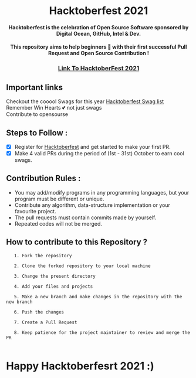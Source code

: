 <h1 align="center"> Hacktoberfest 2021 </h1>

<h4 align=center> Hacktoberfest is the celebration of Open Source Software sponsored by Digital Ocean, GitHub, Intel & Dev.</h4>

<h4 align=center> This repository aims to help beginners 🤔 with their first successful Pull Request and Open Source Contribution !</h4>

<h3 align="center">
    <a href="https://hacktoberfest.digitalocean.com/">
        Link To HacktoberFest 2021
    </a>
</h3>

## Important links

Checkout the cooool Swags for this year [Hacktoberfest Swag list](https://hacktoberfestswaglist.com/)
<br>
Remember Win Hearts 💕 not just swags
<br>
Contribute to opensourse 

## Steps to Follow : 

   - [X] Register for [Hacktoberfest](https://hacktoberfest.digitalocean.com/) and get started to make your first PR.
   - [X] Make 4 valid PRs during the period of (1st - 31st) October to earn cool swags.

## Contribution Rules :

   * You may add/modify programs in any programming languages, but your program must be different or unique.
   * Contribute any algorithm, data-structure implementation or your favourite project.
   * The pull requests must contain commits made by yourself.
   * Repeated codes will not be merged.

## How to contribute to this Repository ?

```
   1. Fork the repository
   
   2. Clone the forked repository to your local machine
   
   3. Change the present directory
   
   4. Add your files and projects
   
   5. Make a new branch and make changes in the repository with the new branch
   
   6. Push the changes
   
   7. Create a Pull Request
   
   8. Keep patience for the project maintainer to review and merge the PR
   
```

#  Happy Hacktoberfesrt 2021 :)
